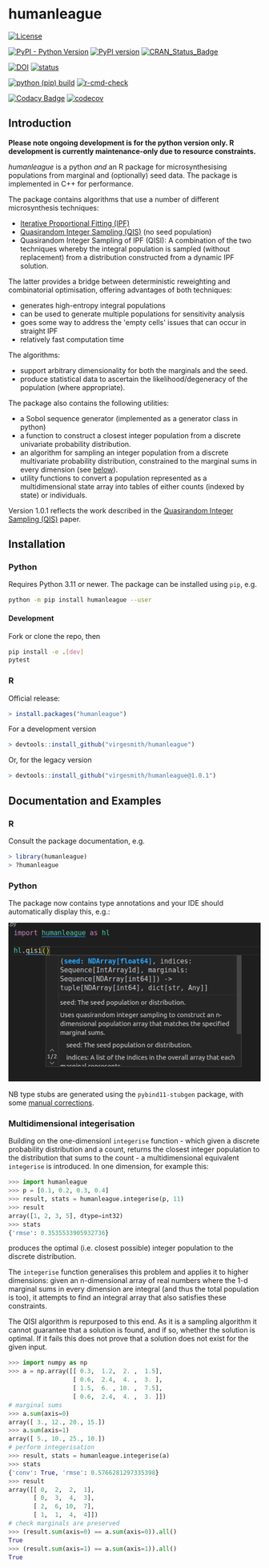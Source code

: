 # humanleague

[![License](https://img.shields.io/github/license/mashape/apistatus.svg)](https://opensource.org/licenses/MIT)

[![PyPI - Python Version](https://img.shields.io/pypi/pyversions/humanleague)](https://pypi.org/project/humanleague/)
[![PyPI version](https://badge.fury.io/py/humanleague.svg)](https://badge.fury.io/py/humanleague)
[![CRAN\_Status\_Badge](https://www.r-pkg.org/badges/version/humanleague)](https://CRAN.R-project.org/package=humanleague)

[![DOI](https://zenodo.org/badge/95961787.svg)](https://zenodo.org/badge/latestdoi/95961787)
[![status](https://joss.theoj.org/papers/d5aaf6e1c2efed431c506762622473b4/status.svg)](https://joss.theoj.org/papers/d5aaf6e1c2efed431c506762622473b4)

[![python (pip) build](https://github.com/virgesmith/humanleague/actions/workflows/python-test.yml/badge.svg)](https://github.com/virgesmith/humanleague/actions/workflows/python-test.yml/badge.svg)
[![r-cmd-check](https://github.com/virgesmith/humanleague/actions/workflows/r-cmd-check.yml/badge.svg)](https://github.com/virgesmith/humanleague/actions/workflows/r-cmd-check/badge.svg)

[![Codacy Badge](https://app.codacy.com/project/badge/Grade/430da36db15f46978bfccd1ad3243ae9)](https://www.codacy.com/gh/virgesmith/humanleague/dashboard?utm_source=github.com&amp;utm_medium=referral&amp;utm_content=virgesmith/humanleague&amp;utm_campaign=Badge_Grade)
[![codecov](https://codecov.io/gh/virgesmith/humanleague/branch/main/graph/badge.svg)](https://codecov.io/gh/virgesmith/humanleague)

## Introduction

**Please note ongoing development is for the python version only. R development is currently maintenance-only due to resource constraints.**

*humanleague* is a python *and* an R package for microsynthesising populations from marginal and (optionally) seed data. The package is implemented in C++ for performance.

The package contains algorithms that use a number of different microsynthesis techniques:

- [Iterative Proportional Fitting (IPF)](https://en.wikipedia.org/wiki/Iterative_proportional_fitting)
- [Quasirandom Integer Sampling (QIS)](http://jasss.soc.surrey.ac.uk/20/4/14.html) (no seed population)
- Quasirandom Integer Sampling of IPF (QISI): A combination of the two techniques whereby the integral population is sampled (without replacement) from a distribution constructed from a dynamic IPF solution.

The latter provides a bridge between deterministic reweighting and combinatorial optimisation, offering advantages of both techniques:

- generates high-entropy integral populations
- can be used to generate multiple populations for sensitivity analysis
- goes some way to address the 'empty cells' issues that can occur in straight IPF
- relatively fast computation time

The algorithms:

- support arbitrary dimensionality for both the marginals and the seed.
- produce statistical data to ascertain the likelihood/degeneracy of the population (where appropriate).

The package also contains the following utilities:

- a Sobol sequence generator (implemented as a generator class in python)
- a function to construct a closest integer population from a discrete univariate probability distribution.
- an algorithm for sampling an integer population from a discrete multivariate probability distribution, constrained to the marginal sums in every dimension (see [below](#multidimensional-integerisation)).
- utility functions to convert a population represented as a multidimensional state array into tables of either counts (indexed by state) or individuals.

Version 1.0.1 reflects the work described in the [Quasirandom Integer Sampling (QIS)](http://jasss.soc.surrey.ac.uk/20/4/14.html) paper.

## Installation

### Python

Requires Python 3.11 or newer. The package can be installed using `pip`, e.g.


```bash
python -m pip install humanleague --user
```

#### Development

Fork or clone the repo, then

```bash
pip install -e .[dev]
pytest
```

### R

Official release:

```r
> install.packages("humanleague")
```

For a development version

```r
> devtools::install_github("virgesmith/humanleague")
```

Or, for the legacy version

```r
> devtools::install_github("virgesmith/humanleague@1.0.1")
```

## Documentation and Examples

### R

Consult the package documentation, e.g.

```r
> library(humanleague)
> ?humanleague
```

### Python

The package now contains type annotations and your IDE should automatically display this, e.g.:

![help](./doc/help.png)

NB type stubs are generated using the `pybind11-stubgen` package, with some [manual corrections](./doc/type-stubs.md).

### Multidimensional integerisation

Building on the one-dimensionl `integerise` function - which given a discrete probability distribution and a count, returns the closest integer population to the distribution that sums to the count - a multidimensional equivalent `integerise` is introduced. In one dimension, for example this:

```python
>>> import humanleague
>>> p = [0.1, 0.2, 0.3, 0.4]
>>> result, stats = humanleague.integerise(p, 11)
>>> result
array([1, 2, 3, 5], dtype=int32)
>>> stats
{'rmse': 0.3535533905932736}
```

produces the optimal (i.e. closest possible) integer population to the discrete distribution.

The `integerise` function generalises this problem and applies it to higher dimensions: given an n-dimensional array of real numbers where the 1-d marginal sums in every dimension are integral (and thus the total population is too), it attempts to find an integral array that also satisfies these constraints.

The QISI algorithm is repurposed to this end. As it is a sampling algorithm it cannot guarantee that a solution is found, and if so, whether the solution is optimal. If it fails this does not prove that a solution does not exist for the given input.

```python
>>> import numpy as np
>>> a = np.array([[ 0.3,  1.2,  2. ,  1.5],
                  [ 0.6,  2.4,  4. ,  3. ],
                  [ 1.5,  6. , 10. ,  7.5],
                  [ 0.6,  2.4,  4. ,  3. ]])
# marginal sums
>>> a.sum(axis=0)
array([ 3., 12., 20., 15.])
>>> a.sum(axis=1)
array([ 5., 10., 25., 10.])
# perform integerisation
>>> result, stats = humanleague.integerise(a)
>>> stats
{'conv': True, 'rmse': 0.5766281297335398}
>>> result
array([[ 0,  2,  2,  1],
       [ 0,  3,  4,  3],
       [ 2,  6, 10,  7],
       [ 1,  1,  4,  4]])
# check marginals are preserved
>>> (result.sum(axis=0) == a.sum(axis=0)).all()
True
>>> (result.sum(axis=1) == a.sum(axis=1)).all()
True
```
